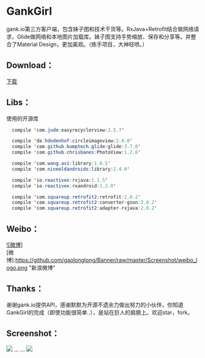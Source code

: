 # GankGirl
gank.io第三方客户端，包含妹子图和技术干货等。RxJava+Retrofit结合做网络请求，Glide做网络和本地图片加载库。妹子图支持手势缩放、保存和分享等。并整合了Material Design，更加美观。（练手项目，大神轻喷。）

Download：
------------

[下载](http://fir.im/kh4x)


Libs：
------------

使用的开源库
``` java
  compile 'com.jude:easyrecyclerview:3.5.7'

  compile 'de.hdodenhof:circleimageview:2.0.0'
  compile 'com.github.bumptech.glide:glide:3.7.0'
  compile 'com.github.chrisbanes:PhotoView:1.2.6'

  compile 'com.wang.avi:library:1.0.5'
  compile 'com.nineoldandroids:library:2.4.0'

  compile 'io.reactivex:rxjava:1.1.5'
  compile 'io.reactivex:rxandroid:1.2.0'

  compile 'com.squareup.retrofit2:retrofit:2.0.2'
  compile 'com.squareup.retrofit2:converter-gson:2.0.2'
  compile 'com.squareup.retrofit2:adapter-rxjava:2.0.2'
```

Weibo：
------------

[![微博]](http://weibo.com/hlgao1935)  
[微博]:https://github.com/gaolonglong/Banner/raw/master/Screenshot/weibo_logo.png "新浪微博" 

Thanks：
------------

谢谢gank.io提供API，感谢默默为开源不遗余力做出努力的小伙伴，你知道GankGirl的完成（即使功能很简单..），是站在巨人的肩膀上。欢迎star，fork。

Screenshot：
------------
![](https://github.com/gaolonglong/GankGirl/raw/master/Screenshot/666.gif) ... ...  ![](https://github.com/gaolonglong/GankGirl/raw/master/Screenshot/33.png)
